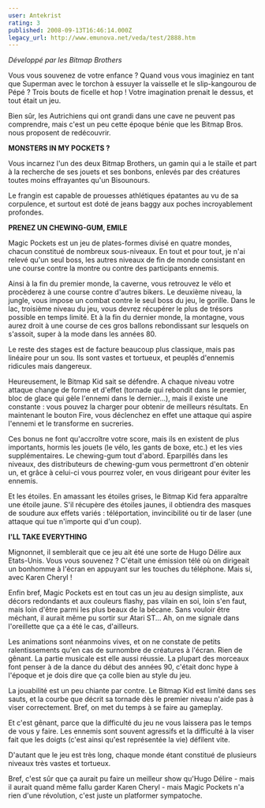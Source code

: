 ```yaml
---
user: Antekrist
rating: 3
published: 2008-09-13T16:46:14.000Z
legacy_url: http://www.emunova.net/veda/test/2888.htm
---
```

_Développé par les Bitmap Brothers_  

  

Vous vous souvenez de votre enfance ? Quand vous vous imaginiez en tant que Superman avec le torchon à essuyer la vaisselle et le slip-kangourou de Pépé ? Trois bouts de ficelle et hop ! Votre imagination prenait le dessus, et tout était un jeu.  

Bien sûr, les Autrichiens qui ont grandi dans une cave ne peuvent pas comprendre, mais c'est un peu cette époque bénie que les Bitmap Bros. nous proposent de redécouvrir.  

  

**MONSTERS IN MY POCKETS ?**  

Vous incarnez l'un des deux Bitmap Brothers, un gamin qui a le staïle et part à la recherche de ses jouets et ses bonbons, enlevés par des créatures toutes moins effrayantes qu'un Bisounours.  

Le frangin est capable de prouesses athlétiques épatantes au vu de sa corpulence, et surtout est doté de jeans baggy aux poches incroyablement profondes.  

  

**PRENEZ UN CHEWING-GUM, EMILE**  

Magic Pockets est un jeu de plates-formes divisé en quatre mondes, chacun constitué de nombreux sous-niveaux. En tout et pour tout, je n'ai relevé qu'un seul boss, les autres niveaux de fin de monde consistant en une course contre la montre ou contre des participants ennemis.  

Ainsi à la fin du premier monde, la caverne, vous retrouvez le vélo et procèderez à une course contre d'autres bikers. Le deuxième niveau, la jungle, vous impose un combat contre le seul boss du jeu, le gorille. Dans le lac, troisième niveau du jeu, vous devrez récupérer le plus de trésors possible en temps limité. Et à la fin du dernier monde, la montagne, vous aurez droit à une course de ces gros ballons rebondissant sur lesquels on s'assoit, super à la mode dans les années 80\.  

Le reste des stages est de facture beaucoup plus classique, mais pas linéaire pour un sou. Ils sont vastes et tortueux, et peuplés d'ennemis ridicules mais dangereux.  

Heureusement, le Bitmap Kid sait se défendre. A chaque niveau votre attaque change de forme et d'effet (tornade qui rebondit dans le premier, bloc de glace qui gèle l'ennemi dans le dernier...), mais il existe une constante : vous pouvez la charger pour obtenir de meilleurs résultats. En maintenant le bouton Fire, vous déclenchez en effet une attaque qui aspire l'ennemi et le transforme en sucreries.  

Ces bonus ne font qu'accroître votre score, mais ils en existent de plus importants, hormis les jouets (le vélo, les gants de boxe, etc.) et les vies supplémentaires. Le chewing-gum tout d'abord. Eparpillés dans les niveaux, des distributeurs de chewing-gum vous permettront d'en obtenir un, et grâce à celui-ci vous pourrez voler, en vous dirigeant pour éviter les ennemis.  

Et les étoiles. En amassant les étoiles grises, le Bitmap Kid fera apparaître une étoile jaune. S'il récupère des étoiles jaunes, il obtiendra des masques de soudure aux effets variés : téléportation, invincibilité ou tir de laser (une attaque qui tue n'importe qui d'un coup).  

  

**I'LL TAKE EVERYTHING**  

Mignonnet, il semblerait que ce jeu ait été une sorte de Hugo Délire aux Etats-Unis. Vous vous souvenez ? C'était une émission télé où on dirigeait un bonhomme à l'écran en appuyant sur les touches du téléphone. Mais si, avec Karen Cheryl !  

Enfin bref, Magic Pockets est en tout cas un jeu au design simpliste, aux décors redondants et aux couleurs flashy, pas vilain en soi, loin s'en faut, mais loin d'être parmi les plus beaux de la bécane. Sans vouloir être méchant, il aurait même pu sortir sur Atari ST... Ah, on me signale dans l'oreillette que ça a été le cas, d'ailleurs.  

Les animations sont néanmoins vives, et on ne constate de petits ralentissements qu'en cas de surnombre de créatures à l'écran. Rien de gênant. La partie musicale est elle aussi réussie. La plupart des morceaux font penser à de la dance du début des années 90, c'était donc hype à l'époque et je dois dire que ça colle bien au style du jeu.  

La jouabilité est un peu chiante par contre. Le Bitmap Kid est limité dans ses sauts, et la courbe que décrit sa tornade dès le premier niveau n'aide pas à viser correctement. Bref, on met du temps à se faire au gameplay.  

Et c'est gênant, parce que la difficulté du jeu ne vous laissera pas le temps de vous y faire. Les ennemis sont souvent agressifs et la difficulté à la viser fait que les doigts (c'est ainsi qu'est représentée la vie) défilent vite.  

D'autant que le jeu est très long, chaque monde étant constitué de plusieurs niveaux très vastes et tortueux.  

  

Bref, c'est sûr que ça aurait pu faire un meilleur show qu'Hugo Délire - mais il aurait quand même fallu garder Karen Cheryl - mais Magic Pockets n'a rien d'une révolution, c'est juste un platformer sympatoche.